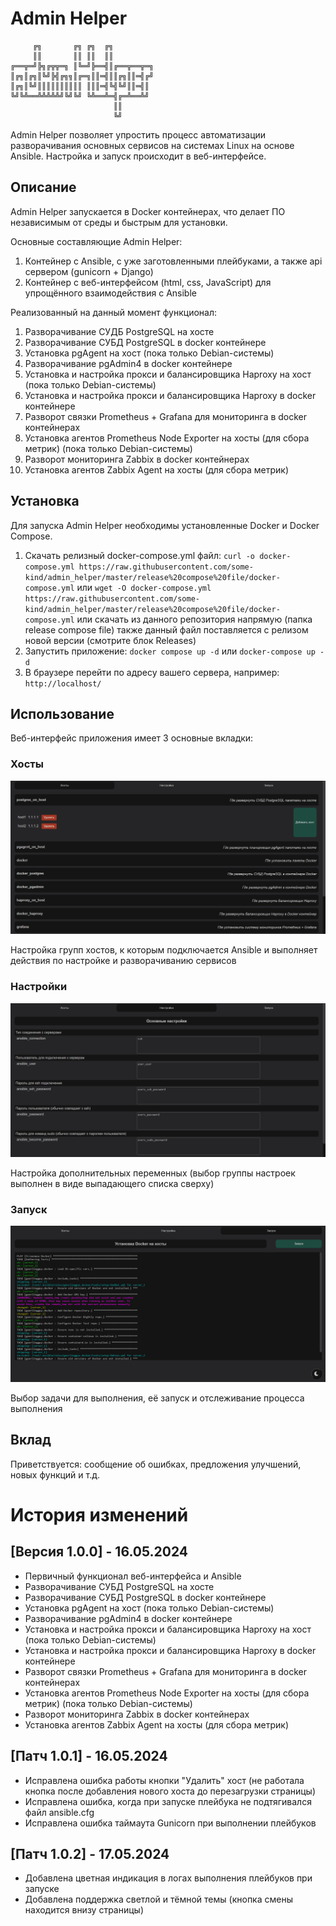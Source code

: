 # Admin Helper

         ╔╗       ╔╗ ╔╗  ╔╗
         ║║       ║║ ║║  ║║ 
    ╔══╦═╝╠╗╔╦╦═╗ ║╚═╝╠══╣║╔══╦══╦═╗ 
    ║╔╗║╔╗║╚╝╠╣╔╗╗║╔═╗║║═╣║║╔╗║║═╣╔╝
    ║╔╗║╚╝║║║║║║║║║║ ║║║═╣╚╣╚╝║║═╣║
    ╚╝╚╩══╩╩╩╩╩╝╚╝╚╝ ╚╩══╩═╣╔═╩══╩╝
                           ║║
                           ╚╝


Admin Helper позволяет упростить процесс автоматизации разворачивания основных сервисов на системах Linux на основе Ansible.
Настройка и запуск происходит в веб-интерфейсе.

## Описание

Admin Helper запускается в Docker контейнерах, что делает ПО независимым от среды и быстрым для установки.

Основные составляющие Admin Helper:
1) Контейнер с Ansible, с уже заготовленными плейбуками, а также api сервером (gunicorn + Django)
2) Контейнер с веб-интерфейсом (html, css, JavaScript) для упрощённого взаимодействия с Ansible

Реализованный на данный момент функционал:
1) Разворачивание СУДБ PostgreSQL на хосте
2) Разворачивание СУБД PostgreSQL в docker контейнере
3) Установка pgAgent на хост (пока только Debian-системы)
4) Разворачивание pgAdmin4 в docker контейнере
5) Установка и настройка прокси и балансировщика Haproxy на хост (пока только Debian-системы)
6) Установка и настройка прокси и балансировщика Haproxy в docker контейнере
7) Разворот связки Prometheus + Grafana для мониторинга в docker контейнерах
8) Установка агентов Prometheus Node Exporter на хосты (для сбора метрик) (пока только Debian-системы)
9) Разворот мониторинга Zabbix в docker контейнерах
10) Установка агентов Zabbix Agent на хосты (для сбора метрик)

## Установка

Для запуска Admin Helper необходимы установленные Docker и Docker Compose.

1. Скачать релизный docker-compose.yml файл: 
`curl -o docker-compose.yml https://raw.githubusercontent.com/some-kind/admin_helper/master/release%20compose%20file/docker-compose.yml` 
или `wget -O docker-compose.yml https://raw.githubusercontent.com/some-kind/admin_helper/master/release%20compose%20file/docker-compose.yml`
или скачать из данного репозитория напрямую (папка release compose file)
также данный файл поставляется с релизом новой версии (смотрите блок Releases)
2. Запустить приложение: `docker compose up -d` или `docker-compose up -d`
3. В браузере перейти по адресу вашего сервера, например: `http://localhost/`

## Использование

Веб-интерфейс приложения имеет 3 основные вкладки:
### Хосты
![Вкладка Хосты](README_images/page_hosts.png)

Настройка групп хостов, к которым подключается Ansible и выполняет действия по настройке и разворачиванию сервисов

### Настройки
![Вкладка Настройки](README_images/page_settings.png)

Настройка дополнительных переменных (выбор группы настроек выполнен в виде выпадающего списка сверху)

### Запуск
![Вкладка Запуск](README_images/page_run.png)

Выбор задачи для выполнения, её запуск и отслеживание процесса выполнения

## Вклад

Приветствуется: сообщение об ошибках, предложения улучшений, новых функций и т.д.


# История изменений

## [Версия 1.0.0] - 16.05.2024

- Первичный функционал веб-интерфейса и Ansible
- Разворачивание СУБД PostgreSQL на хосте
- Разворачивание СУБД PostgreSQL в docker контейнере
- Установка pgAgent на хост (пока только Debian-системы)
- Разворачивание pgAdmin4 в docker контейнере
- Установка и настройка прокси и балансировщика Haproxy на хост (пока только Debian-системы)
- Установка и настройка прокси и балансировщика Haproxy в docker контейнере
- Разворот связки Prometheus + Grafana для мониторинга в docker контейнерах
- Установка агентов Prometheus Node Exporter на хосты (для сбора метрик) (пока только Debian-системы)
- Разворот мониторинга Zabbix в docker контейнерах
- Установка агентов Zabbix Agent на хосты (для сбора метрик)

## [Патч 1.0.1] - 16.05.2024

- Исправлена ошибка работы кнопки "Удалить" хост (не работала кнопка после добавления нового хоста до перезагрузки страницы)
- Исправлена ошибка, когда при запуске плейбука не подтягивался файл ansible.cfg
- Исправлена ошибка таймаута Gunicorn при выполнении плейбуков 

## [Патч 1.0.2] - 17.05.2024

- Добавлена цветная индикация в логах выполнения плейбуков при запуске
- Добавлена поддержка светлой и тёмной темы (кнопка смены находится внизу страницы)

